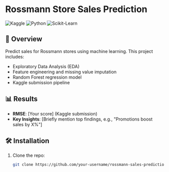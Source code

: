 # Rossmann Store Sales Prediction

![Kaggle](https://img.shields.io/badge/Dataset-Kaggle-blue) ![Python](https://img.shields.io/badge/Python-3.8%2B-green) ![Scikit-Learn](https://img.shields.io/badge/ScikitLearn-1.2.2-orange)

## 📌 Overview
Predict sales for Rossmann stores using machine learning. This project includes:
- Exploratory Data Analysis (EDA)
- Feature engineering and missing value imputation
- Random Forest regression model
- Kaggle submission pipeline

## 📊 Results
- **RMSE**: [Your score] (Kaggle submission)
- **Key Insights**: [Briefly mention top findings, e.g., "Promotions boost sales by X%"]

## 🛠️ Installation
1. Clone the repo:
   ```bash
   git clone https://github.com/your-username/rossmann-sales-prediction.git
